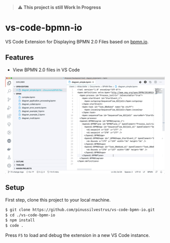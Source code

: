 > :warning: __This project is still Work In Progress__

# vs-code-bpmn-io

VS Code Extension for Displaying BPMN 2.0 Files based on [bpmn.io](https://bpmn.io/).

## Features

* View BPMN 2.0 files in VS Code

![alt](./resources/screencast_preview.gif)

## Setup

First step, clone this project to your local machine.

```sh
$ git clone https://github.com/pinussilvestrus/vs-code-bpmn-io.git
$ cd ./vs-code-bpmn-io
$ npm install
$ code .
```

Press `F5` to load and debug the extension in a new VS Code instance.



